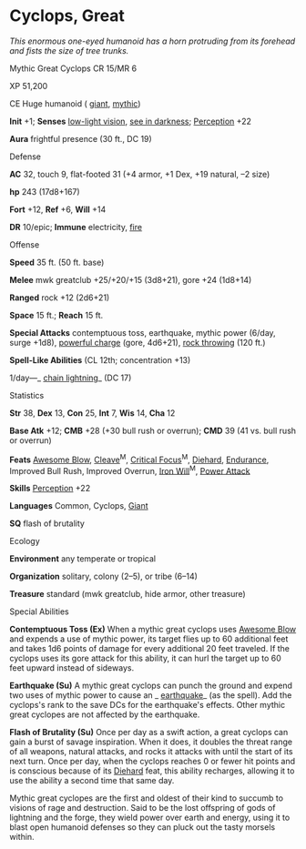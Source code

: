 # Cyclops, Great

_This enormous one-eyed humanoid has a horn protruding from its forehead and fists the size of tree trunks._

Mythic Great Cyclops CR 15/MR 6

XP 51,200

CE Huge humanoid ( [giant](/pathfinderRPG/prd/monsters/creatureTypes.html#_giant-subtype), [mythic](/pathfinderRPG/prd/mythicAdventures/mythicMonsters.html#_mythic-subtype))

**Init** +1; **Senses** [low-light vision](/pathfinderRPG/prd/monsters/universalMonsterRules.html#_low-light-vision), [see in darkness](/pathfinderRPG/prd/monsters/universalMonsterRules.html#_see-in-darkness); [Perception](/pathfinderRPG/prd/skills/perception.html#_perception) +22

**Aura** frightful presence (30 ft., DC 19)

Defense

**AC** 32, touch 9, flat-footed 31 (+4 armor, +1 Dex, +19 natural, –2 size)

**hp** 243 (17d8+167)

**Fort** +12, **Ref** +6, **Will** +14

**DR** 10/epic; **Immune** electricity, [fire](/pathfinderRPG/prd/monsters/creatureTypes.html#_fire-subtype)

Offense

**Speed** 35 ft. (50 ft. base)

**Melee** mwk greatclub +25/+20/+15 (3d8+21), gore +24 (1d8+14)

**Ranged** rock +12 (2d6+21)

**Space** 15 ft.; **Reach** 15 ft.

**Special Attacks** contemptuous toss, earthquake, mythic power (6/day, surge +1d8), [powerful charge](/pathfinderRPG/prd/monsters/universalMonsterRules.html#_powerful-charge) (gore, 4d6+21), [rock throwing](/pathfinderRPG/prd/monsters/universalMonsterRules.html#_rock-throwing) (120 ft.)

**Spell-Like Abilities** (CL 12th; concentration +13)

1/day—_ [chain lightning](/pathfinderRPG/prd/spells/chainLightning.html#_chain-lightning)_ (DC 17)

Statistics

**Str** 38, **Dex** 13, **Con** 25, **Int** 7, **Wis** 14, **Cha** 12

**Base Atk** +12; **CMB** +28 (+30 bull rush or overrun); **CMD** 39 (41 vs. bull rush or overrun)

**Feats** [Awesome Blow](/pathfinderRPG/prd/monsters/monsterFeats.html#_awesome-blow), [Cleave](/pathfinderRPG/prd/mythicAdventures/mythicFeats.html#_cleave-mythic)<sup>M</sup>, [Critical Focus](/pathfinderRPG/prd/mythicAdventures/mythicFeats.html#_critical-focus-mythic)<sup>M</sup>, [Diehard](/pathfinderRPG/prd/feats.html#_diehard), [Endurance](/pathfinderRPG/prd/feats.html#_endurance), Improved Bull Rush, Improved Overrun, [Iron Will](/pathfinderRPG/prd/mythicAdventures/mythicFeats.html#_iron-will-mythic)<sup>M</sup>, [Power Attack](/pathfinderRPG/prd/feats.html#_power-attack)

**Skills** [Perception](/pathfinderRPG/prd/skills/perception.html#_perception) +22

**Languages** Common, Cyclops, [Giant](/pathfinderRPG/prd/monsters/creatureTypes.html#_giant-subtype)

**SQ** flash of brutality

Ecology

**Environment** any temperate or tropical

**Organization** solitary, colony (2–5), or tribe (6–14)

**Treasure** standard (mwk greatclub, hide armor, other treasure)

Special Abilities

**Contemptuous Toss (Ex)** When a mythic great cyclops uses [Awesome Blow](/pathfinderRPG/prd/monsters/monsterFeats.html#_awesome-blow) and expends a use of mythic power, its target flies up to 60 additional feet and takes 1d6 points of damage for every additional 20 feet traveled. If the cyclops uses its gore attack for this ability, it can hurl the target up to 60 feet upward instead of sideways.

**Earthquake (Su)** A mythic great cyclops can punch the ground and expend two uses of mythic power to cause an _ [earthquake](/pathfinderRPG/prd/spells/earthquake.html#_earthquake)_ (as the spell). Add the cyclops's rank to the save DCs for the earthquake's effects. Other mythic great cyclopes are not affected by the earthquake.

**Flash of Brutality (Su)** Once per day as a swift action, a great cyclops can gain a burst of savage inspiration. When it does, it doubles the threat range of all weapons, natural attacks, and rocks it attacks with until the start of its next turn. Once per day, when the cyclops reaches 0 or fewer hit points and is conscious because of its [Diehard](/pathfinderRPG/prd/feats.html#_diehard) feat, this ability recharges, allowing it to use the ability a second time that same day.

Mythic great cyclopes are the first and oldest of their kind to succumb to visions of rage and destruction. Said to be the lost offspring of gods of lightning and the forge, they wield power over earth and energy, using it to blast open humanoid defenses so they can pluck out the tasty morsels within.

